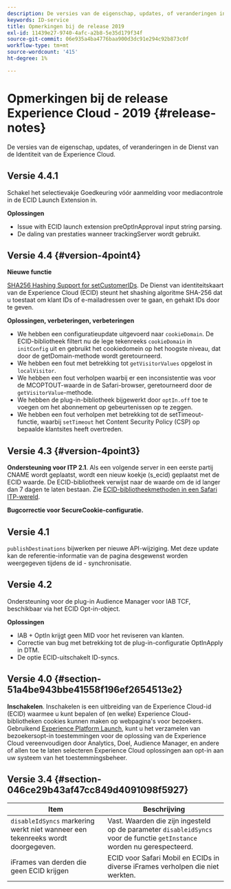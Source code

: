 ```yaml
---
description: De versies van de eigenschap, updates, of veranderingen in de Dienst van de Identiteit van de Experience Cloud.
keywords: ID-service
title: Opmerkingen bij de release 2019
exl-id: 11439e27-9740-4afc-a2b8-5e35d179f34f
source-git-commit: 06e935a4ba4776baa900d3dc91e294c92b873c0f
workflow-type: tm+mt
source-wordcount: '415'
ht-degree: 1%

---
```


# Opmerkingen bij de release Experience Cloud - 2019 {#release-notes}

De versies van de eigenschap, updates, of veranderingen in de Dienst van de Identiteit van de Experience Cloud.

## Versie 4.4.1

Schakel het selectievakje Goedkeuring vóór aanmelding voor mediacontrole in de ECID Launch Extension in.

**Oplossingen**

* Issue with ECID launch extension preOptInApproval input string parsing.
* De daling van prestaties wanneer trackingServer wordt gebruikt.

## Versie 4.4 {#version-4point4}

**Nieuwe functie**

[SHA256 Hashing Support for setCustomerIDs](/help/reference/hashing-support.md). De Dienst van identiteitskaart van de Experience Cloud (ECID) steunt het shashing algoritme SHA-256 dat u toestaat om klant IDs of e-mailadressen over te gaan, en gehakt IDs door te geven.

**Oplossingen, verbeteringen, verbeteringen**

* We hebben een configuratieupdate uitgevoerd naar `cookieDomain`. De ECID-bibliotheek filtert nu de lege tekenreeks `cookieDomain` in `initConfig` uit en gebruikt het cookiedomein op het hoogste niveau, dat door de getDomain-methode wordt geretourneerd.
* We hebben een fout met betrekking tot `getVisitorValues` opgelost in `localVisitor`.
* We hebben een fout verholpen waarbij er een inconsistentie was voor de MCOPTOUT-waarde in de Safari-browser, geretourneerd door de `getVisitorValue`-methode.
* We hebben de plug-in-bibliotheek bijgewerkt door `optIn.off` toe te voegen om het abonnement op gebeurtenissen op te zeggen.
* We hebben een fout verholpen met betrekking tot de setTimeout-functie, waarbij `setTimeout` het Content Security Policy (CSP) op bepaalde klantsites heeft overtreden.

## Versie 4.3 {#version-4point3}

**Ondersteuning voor ITP 2.1**. Als een volgende server in een eerste partij CNAME wordt geplaatst, wordt een nieuw koekje (s_ecid) geplaatst met de ECID waarde. De ECID-bibliotheek verwijst naar de waarde om de id langer dan 7 dagen te laten bestaan. Zie [ECID-bibliotheekmethoden in een Safari ITP-wereld](/help/reference/ecid-library-methods.md).

**Bugcorrectie voor SecureCookie-configuratie.**

## Versie 4.1

`publishDestinations` bijwerken per nieuwe API-wijziging. Met deze update kan de referentie-informatie van de pagina desgewenst worden weergegeven tijdens de id - synchronisatie.

## Versie 4.2

Ondersteuning voor de plug-in Audience Manager voor IAB TCF, beschikbaar via het ECID Opt-in-object.

**Oplossingen**

* IAB + OptIn krijgt geen MID voor het reviseren van klanten.
* Correctie van bug met betrekking tot de plug-in-configuratie OptInApply in DTM.
* De optie ECID-uitschakelt ID-syncs.

## Versie 4.0 {#section-51a4be943bbe41558f196ef2654513e2}

**Inschakelen**. Inschakelen is een uitbreiding van de Experience Cloud-id (ECID) waarmee u kunt bepalen of (en welke) Experience Cloud-bibliotheken cookies kunnen maken op webpagina&#39;s voor bezoekers. Gebruikend [Experience Platform Launch](https://experienceleague.adobe.com/docs/launch/using/home.html), kunt u het verzamelen van bezoekersopt-in toestemmingen voor de oplossing van de Experience Cloud vereenvoudigen door Analytics, Doel, Audience Manager, en andere of allen toe te laten selecteren Experience Cloud oplossingen aan opt-in aan uw systeem van het toestemmingsbeheer.

## Versie 3.4 {#section-046ce29b43af47cc849d4091098f5927}

| Item | Beschrijving |
|---|---|
| `disableIdSyncs` markering werkt niet wanneer een tekenreeks wordt doorgegeven. | Vast. Waarden die zijn ingesteld op de parameter `disableidSyncs` voor de functie `getInstance` worden nu gerespecteerd. |
| iFrames van derden die geen ECID krijgen | ECID voor Safari Mobil en ECIDs in diverse iFrames verholpen die niet werkten. |
